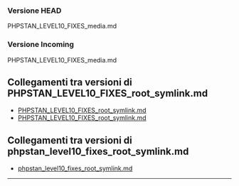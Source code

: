 ### Versione HEAD

PHPSTAN_LEVEL10_FIXES_media.md

### Versione Incoming

PHPSTAN_LEVEL10_FIXES_media.md
## Collegamenti tra versioni di PHPSTAN_LEVEL10_FIXES_root_symlink.md
* [PHPSTAN_LEVEL10_FIXES_root_symlink.md](../../../Notify/docs/PHPSTAN_LEVEL10_FIXES_root_symlink.md)
* [PHPSTAN_LEVEL10_FIXES_root_symlink.md](../../../Media/docs/PHPSTAN_LEVEL10_FIXES_root_symlink.md)


## Collegamenti tra versioni di phpstan_level10_fixes_root_symlink.md
* [phpstan_level10_fixes_root_symlink.md](../../Notify/docs/phpstan_level10_fixes_root_symlink.md)


---

